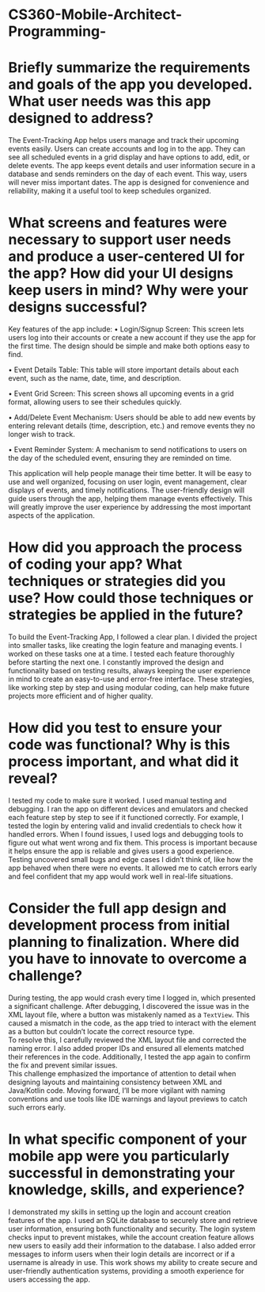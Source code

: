 # CS360-Mobile-Architect-Programming-
# Briefly summarize the requirements and goals of the app you developed. What user needs was this app designed to address?
The Event-Tracking App helps users manage and track their upcoming events easily. Users can create accounts and log in to the app. They can see all scheduled events in a grid display and have options to add, edit, or delete events. The app keeps event details and user information secure in a database and sends reminders on the day of each event. This way, users will never miss important dates. The app is designed for convenience and reliability, making it a useful tool to keep schedules organized.

# What screens and features were necessary to support user needs and produce a user-centered UI for the app? How did your UI designs keep users in mind? Why were your designs successful?
Key features of the app include:
•	Login/Signup Screen: This screen lets users log into their accounts or create a new account if they use the app for the first time. The design should be simple and make both options easy to find.

•	Event Details Table: This table will store important details about each event, such as the name, date, time, and description.

•	Event Grid Screen: This screen shows all upcoming events in a grid format, allowing users to see their schedules quickly.

•	Add/Delete Event Mechanism: Users should be able to add new events by entering relevant details (time, description, etc.) and remove events they no longer wish to track.

•	Event Reminder System: A mechanism to send notifications to users on the day of the scheduled event, ensuring they are reminded on time.

This application will help people manage their time better. It will be easy to use and well organized, focusing on user login, event management, clear displays of events, and timely notifications. The user-friendly design will guide users through the app, helping them manage events effectively. This will greatly improve the user experience by addressing the most important aspects of the application.

# How did you approach the process of coding your app? What techniques or strategies did you use? How could those techniques or strategies be applied in the future?
To build the Event-Tracking App, I followed a clear plan. I divided the project into smaller tasks, like creating the login feature and managing events. I worked on these tasks one at a time. I tested each feature thoroughly before starting the next one. I constantly improved the design and functionality based on testing results, always keeping the user experience in mind to create an easy-to-use and error-free interface. These strategies, like working step by step and using modular coding, can help make future projects more efficient and of higher quality.
# How did you test to ensure your code was functional? Why is this process important, and what did it reveal?
I tested my code to make sure it worked. I used manual testing and debugging. I ran the app on different devices and emulators and checked each feature step by step to see if it functioned correctly. For example, I tested the login by entering valid and invalid credentials to check how it handled errors. When I found issues, I used logs and debugging tools to figure out what went wrong and fix them.
This process is important because it helps ensure the app is reliable and gives users a good experience. Testing uncovered small bugs and edge cases I didn’t think of, like how the app behaved when there were no events. It allowed me to catch errors early and feel confident that my app would work well in real-life situations.
# Consider the full app design and development process from initial planning to finalization. Where did you have to innovate to overcome a challenge?
During testing, the app would crash every time I logged in, which presented a significant challenge. After debugging, I discovered the issue was in the XML layout file, where a button was mistakenly named as a `TextView`. This caused a mismatch in the code, as the app tried to interact with the element as a button but couldn’t locate the correct resource type.  
To resolve this, I carefully reviewed the XML layout file and corrected the naming error. I also added proper IDs and ensured all elements matched their references in the code. Additionally, I tested the app again to confirm the fix and prevent similar issues.  
This challenge emphasized the importance of attention to detail when designing layouts and maintaining consistency between XML and Java/Kotlin code. Moving forward, I’ll be more vigilant with naming conventions and use tools like IDE warnings and layout previews to catch such errors early.
# In what specific component of your mobile app were you particularly successful in demonstrating your knowledge, skills, and experience?
I demonstrated my skills in setting up the login and account creation features of the app. I used an SQLite database to securely store and retrieve user information, ensuring both functionality and security.
The login system checks input to prevent mistakes, while the account creation feature allows new users to easily add their information to the database. I also added error messages to inform users when their login details are incorrect or if a username is already in use.
This work shows my ability to create secure and user-friendly authentication systems, providing a smooth experience for users accessing the app.
